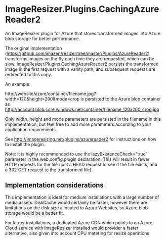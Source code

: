 ImageResizer.Plugins.CachingAzureReader2
========================================

An ImageResizer plugin for Azure that stores transformed images into Azure blob storage for better performance.

The original implementation (https://github.com/imazen/resizer/tree/master/Plugins/AzureReader2) transforms images on the fly each time they are requested, which can be slow. ImageResizer.Plugins.CachingAzureReader2 persists the transformed image in the first request with a vanity path, and subsequent requests are redirected to this copy. 

An example:

http://website/azure/container/filename.jpg?width=120&height=200&mode=crop is persisted to the Azure blob container as http://account.blob.core.windows.net/container/filename_120x200_crop.jpg

Only width, height and mode parameters are persisted in the filename in this implementation, but feel free to add more parameters according to your application requirements. 

See http://imageresizing.net/plugins/azurereader2 for instructions on how to install the plugin.

Note: it is highly recommended to use the lazyExistenceCheck="true" parameter in the web.config plugin declaration. This will result in fewer HTTP requests for the file (just a HEAD request to see if the file exists, and a 302 GET request to the transformed file).

Implementation considerations
-----------------------------

This implementation is ideal for medium installations with a large number of media assets. DiskCache would certainly be faster, however there are limitations on the disk size allocated to Azure Websites, so Azure blob storage would be a better fit.

For larger installations, a dedicated Azure CDN which points to an Azure Cloud service with ImageResizer installed would provider a faster alternative, also given into account CPU metering for resize operations.
